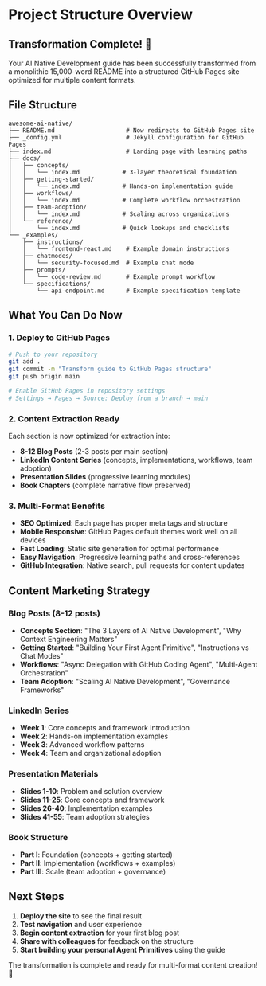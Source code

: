 # Project Structure Overview

## Transformation Complete! 🎉

Your AI Native Development guide has been successfully transformed from a monolithic 15,000-word README into a structured GitHub Pages site optimized for multiple content formats.

## File Structure

```
awesome-ai-native/
├── README.md                    # Now redirects to GitHub Pages site
├── _config.yml                  # Jekyll configuration for GitHub Pages
├── index.md                     # Landing page with learning paths
├── docs/
│   ├── concepts/
│   │   └── index.md            # 3-layer theoretical foundation
│   ├── getting-started/
│   │   └── index.md            # Hands-on implementation guide
│   ├── workflows/
│   │   └── index.md            # Complete workflow orchestration
│   ├── team-adoption/
│   │   └── index.md            # Scaling across organizations
│   └── reference/
│       └── index.md            # Quick lookups and checklists
└── _examples/
    ├── instructions/
    │   └── frontend-react.md    # Example domain instructions
    ├── chatmodes/
    │   └── security-focused.md  # Example chat mode
    ├── prompts/
    │   └── code-review.md       # Example prompt workflow
    └── specifications/
        └── api-endpoint.md      # Example specification template
```

## What You Can Do Now

### 1. Deploy to GitHub Pages
```bash
# Push to your repository
git add .
git commit -m "Transform guide to GitHub Pages structure"
git push origin main

# Enable GitHub Pages in repository settings
# Settings → Pages → Source: Deploy from a branch → main
```

### 2. Content Extraction Ready
Each section is now optimized for extraction into:
- **8-12 Blog Posts** (2-3 posts per main section)
- **LinkedIn Content Series** (concepts, implementations, workflows, team adoption)
- **Presentation Slides** (progressive learning modules)
- **Book Chapters** (complete narrative flow preserved)

### 3. Multi-Format Benefits
- **SEO Optimized**: Each page has proper meta tags and structure
- **Mobile Responsive**: GitHub Pages default themes work well on all devices
- **Fast Loading**: Static site generation for optimal performance
- **Easy Navigation**: Progressive learning paths and cross-references
- **GitHub Integration**: Native search, pull requests for content updates

## Content Marketing Strategy

### Blog Posts (8-12 posts)
- **Concepts Section**: "The 3 Layers of AI Native Development", "Why Context Engineering Matters"
- **Getting Started**: "Building Your First Agent Primitive", "Instructions vs Chat Modes"
- **Workflows**: "Async Delegation with GitHub Coding Agent", "Multi-Agent Orchestration"
- **Team Adoption**: "Scaling AI Native Development", "Governance Frameworks"

### LinkedIn Series
- **Week 1**: Core concepts and framework introduction
- **Week 2**: Hands-on implementation examples
- **Week 3**: Advanced workflow patterns
- **Week 4**: Team and organizational adoption

### Presentation Materials
- **Slides 1-10**: Problem and solution overview
- **Slides 11-25**: Core concepts and framework
- **Slides 26-40**: Implementation examples
- **Slides 41-55**: Team adoption strategies

### Book Structure
- **Part I**: Foundation (concepts + getting started)
- **Part II**: Implementation (workflows + examples)
- **Part III**: Scale (team adoption + governance)

## Next Steps

1. **Deploy the site** to see the final result
2. **Test navigation** and user experience
3. **Begin content extraction** for your first blog post
4. **Share with colleagues** for feedback on the structure
5. **Start building your personal Agent Primitives** using the guide

The transformation is complete and ready for multi-format content creation! 🚀
